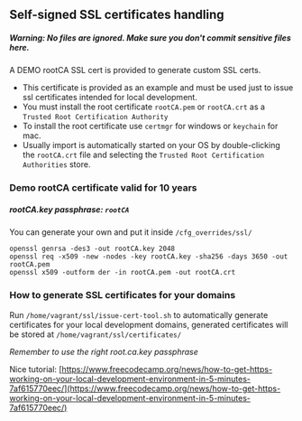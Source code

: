 ## Self-signed SSL certificates handling
##### Warning: No files are ignored. Make sure you don't commit sensitive files here.

A DEMO rootCA SSL cert is provided to generate custom SSL certs.
- This certificate is provided as an example and must be used just to issue ssl certificates intended for local development.
- You must install the root certificate `rootCA.pem` or `rootCA.crt` as a `Trusted Root Certification Authority`
- To install the root certificate use `certmgr` for windows or `keychain` for mac. 
- Usually import is automatically started on your OS by double-clicking the `rootCA.crt` file and selecting the `Trusted Root Certification Authorities` store. 

### Demo rootCA certificate valid for 10 years
##### rootCA.key passphrase: `rootCA`

You can generate your own and put it inside `/cfg_overrides/ssl/`
```
openssl genrsa -des3 -out rootCA.key 2048
openssl req -x509 -new -nodes -key rootCA.key -sha256 -days 3650 -out rootCA.pem
openssl x509 -outform der -in rootCA.pem -out rootCA.crt
```

### How to generate SSL certificates for your domains

Run `/home/vagrant/ssl/issue-cert-tool.sh` to automatically generate certificates for your local development domains, generated certificates will be stored at `/home/vagrant/ssl/certificates/`

*Remember to use the right root.ca.key passphrase*

Nice tutorial:
[https://www.freecodecamp.org/news/how-to-get-https-working-on-your-local-development-environment-in-5-minutes-7af615770eec/](https://www.freecodecamp.org/news/how-to-get-https-working-on-your-local-development-environment-in-5-minutes-7af615770eec/)

